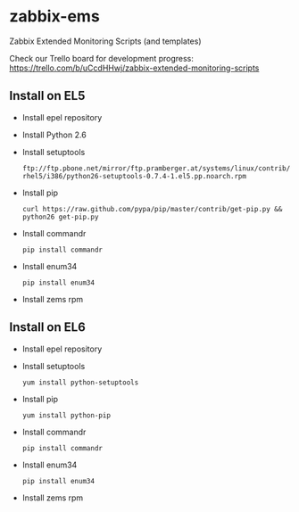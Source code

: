 zabbix-ems
==========

Zabbix Extended Monitoring Scripts (and templates)

Check our Trello board for development progress: https://trello.com/b/uCcdHHwj/zabbix-extended-monitoring-scripts

Install on EL5
--------------
* Install epel repository

* Install Python 2.6

* Install setuptools
	
	`ftp://ftp.pbone.net/mirror/ftp.pramberger.at/systems/linux/contrib/rhel5/i386/python26-setuptools-0.7.4-1.el5.pp.noarch.rpm`

* Install pip
	
	`curl https://raw.github.com/pypa/pip/master/contrib/get-pip.py && python26 get-pip.py`

* Install commandr
	
	`pip install commandr`

* Install enum34
	
	`pip install enum34`

* Install zems rpm

Install on EL6
--------------
* Install epel repository

* Install setuptools
	
	`yum install python-setuptools`

* Install pip
	
	`yum install python-pip`

* Install commandr
	
	`pip install commandr`

* Install enum34
	
	`pip install enum34`

* Install zems rpm
